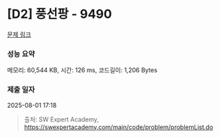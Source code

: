 # [D2] 풍선팡 - 9490 

[문제 링크](https://swexpertacademy.com/main/code/problem/problemDetail.do?contestProbId=AXAerAPaVXMDFARP) 

### 성능 요약

메모리: 60,544 KB, 시간: 126 ms, 코드길이: 1,206 Bytes

### 제출 일자

2025-08-01 17:18



> 출처: SW Expert Academy, https://swexpertacademy.com/main/code/problem/problemList.do